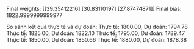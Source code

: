 Final weights: [[39.35412216]
 [30.83110197]
 [27.87474871]]
Final bias: 1822.9999999999977

So sánh kết quả thực tế và dự đoán:
Thực tế: 1800.00, Dự đoán: 1794.78
Thực tế: 1825.00, Dự đoán: 1822.10
Thực tế: 1795.00, Dự đoán: 1789.47
Thực tế: 1850.00, Dự đoán: 1850.66
Thực tế: 1880.00, Dự đoán: 1878.38